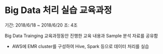 # Big Data 처리 실습 교육과정
기간: 2018/6/18 ~ 2018/6/20
조: 4조

Big Data Trainging 교육과정동안 진행한 교육 내용과 Sample 분석 자료를 공유함
- AWS에 EMR cluster를 구성하여 Hive, Spark 등으로 데이터 처리를 실습

